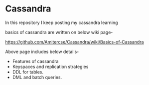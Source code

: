 # Cassandra
In this repository I keep posting my cassandra learning

basics of cassandra are written on below wiki page-

https://github.com/Amitercse/Cassandra/wiki/Basics-of-Cassandra

Above page includes below details-

* Features of cassandra
* Keyspaces and replication strategies
* DDL for tables.
* DML and batch queries.
